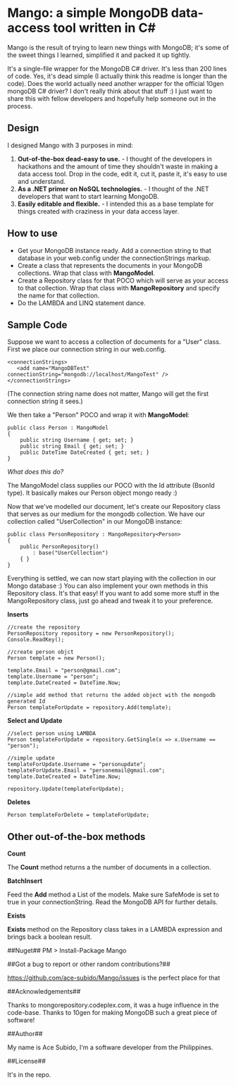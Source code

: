 Mango: a simple MongoDB data-access tool written in C#
======

Mango is the result of trying to learn new things with MongoDB; it's some of the sweet things I learned, simplified it and packed it up tightly. 

It's a single-file wrapper for the MongoDB C# driver.  It's less than 200 lines of code. Yes, it's dead simple (I actually think this readme is longer than the code). Does the world actually need another wrapper for the official 10gen mongoDB C# driver? I don't really think about that stuff :) I just want to share this with fellow developers and hopefully help someone out in the process.

Design
--------
I designed Mango with 3 purposes in mind:

1. **Out-of-the-box dead-easy to use.** - I thought of the developers in hackathons and the amount of time they shouldn't waste in making a data access tool. Drop in the code, edit it, cut it, paste it, it's easy to use and understand.
2. **As a .NET primer on NoSQL technologies.** - I thought of the .NET developers that want to start learning MongoDB.
3. **Easily editable and flexible.** - I intended this as a base template for things created with craziness in your data access layer.

How to use
---------
- Get your MongoDB instance ready. Add a connection string to that database in your web.config under the connectionStrings markup.
- Create a class that represents the documents in your MongoDB collections. Wrap that class with **MangoModel**.
- Create a Repository class for that POCO which will serve as your access to that collection. Wrap that class with **MangoRepository** and specify the name for that collection.
- Do the LAMBDA and LINQ statement dance.

Sample Code
--------
Suppose we want to access a collection of documents for a "User" class. First we place our connection string in our web.config. 

    <connectionStrings>
       <add name="MangoDBTest" connectionString="mongodb://localhost/MangoTest" />
    </connectionStrings>

(The connection string name does not matter, Mango will get the first connection string it sees.)

We then take a "Person" POCO and wrap it with **MangoModel**:

    public class Person : MangoModel
    {
        public string Username { get; set; }
        public string Email { get; set; }        
        public DateTime DateCreated { get; set; }
    }

*What does this do?*

The MangoModel class supplies our POCO with the Id attribute (BsonId type). It basically makes our Person object mongo ready :)

Now that we've modelled our document, let's create our Repository class that serves as our medium for the mongodb collection. We have our collection called "UserCollection" in our MongoDB instance:

    public class PersonRepository : MangoRepository<Person>
    {
        public PersonRepository()
            : base("UserCollection")
        { }
    }    

Everything is settled, we can now start playing with the collection in our Mongo database :) You can also implement your own methods in this Repository class. It's that easy! If you want to add some more stuff in the MangoRepository class, just go ahead and tweak it to your preference.

**Inserts**

    //create the repository
    PersonRepository repository = new PersonRepository();            
    Console.ReadKey();

    //create person objct
    Person template = new Person();

    template.Email = "person@gmail.com";
    template.Username = "person";
    template.DateCreated = DateTime.Now;

    //simple add method that returns the added object with the mongodb generated Id
    Person templateForUpdate = repository.Add(template);

**Select and Update**

    //select person using LAMBDA
    Person templateForUpdate = repository.GetSingle(x => x.Username == "person");
      
    //simple update
    templateForUpdate.Username = "personupdate";
    templateForUpdate.Email = "personemail@gmail.com";
    template.DateCreated = DateTime.Now;

    repository.Update(templateForUpdate);

**Deletes**

    Person templateForDelete = templateForUpdate;

Other out-of-the-box methods
--------
**Count**

The **Count** method returns a the number of documents in a collection.

**BatchInsert**

Feed the **Add** method a List of the models. Make sure SafeMode is set to true in your connectionString. Read the MongoDB API for further details.

**Exists**

**Exists** method on the Repository class takes in a LAMBDA expression and brings back a boolean result.

##Nuget##
    PM > Install-Package Mango

##Got a bug to report or other random contributions?##

https://github.com/ace-subido/Mango/issues is the perfect place for that

##Acknowledgements##

Thanks to mongorepository.codeplex.com, it was a huge influence in the code-base. Thanks to 10gen for making MongoDB such a great piece of software!

##Author##

My name is Ace Subido, I'm a software developer from the Philippines.

##License##

It's in the repo.













